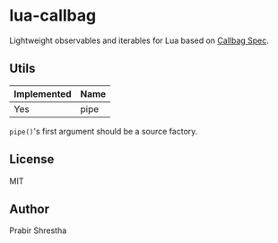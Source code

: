 # lua-callbag

Lightweight observables and iterables for Lua based on [Callbag Spec](https://github.com/callbag/callbag). 

## Utils

| Implemented   | Name                                                   |
|---------------|--------------------------------------------------------|
| Yes           | pipe                                                   |

`pipe()`'s first argument should be a source factory.


## License

MIT

## Author

Prabir Shrestha
